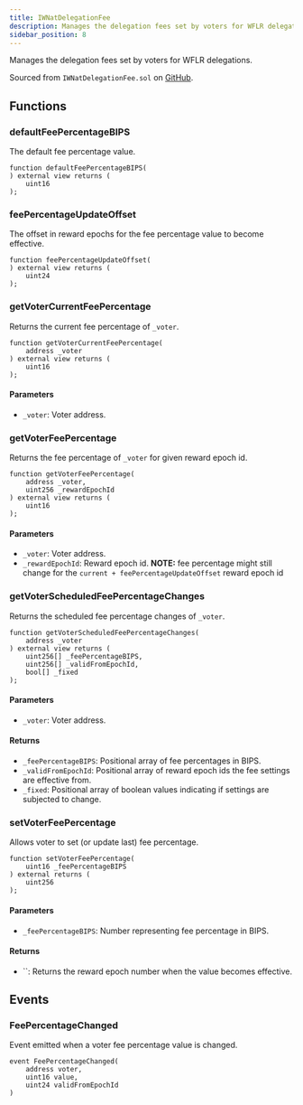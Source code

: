 ```yaml
---
title: IWNatDelegationFee
description: Manages the delegation fees set by voters for WFLR delegations.
sidebar_position: 8
---
```


Manages the delegation fees set by voters for WFLR delegations.

Sourced from `IWNatDelegationFee.sol` on [GitHub](https://github.com/flare-foundation/flare-smart-contracts-v2/blob/main/contracts/userInterfaces/IWNatDelegationFee.sol).

## Functions

### defaultFeePercentageBIPS

The default fee percentage value.

```solidity
function defaultFeePercentageBIPS(
) external view returns (
    uint16
);
```

### feePercentageUpdateOffset

The offset in reward epochs for the fee percentage value to become effective.

```solidity
function feePercentageUpdateOffset(
) external view returns (
    uint24
);
```

### getVoterCurrentFeePercentage

Returns the current fee percentage of `_voter`.

```solidity
function getVoterCurrentFeePercentage(
    address _voter
) external view returns (
    uint16
);
```

#### Parameters

- `_voter`: Voter address.

### getVoterFeePercentage

Returns the fee percentage of `_voter` for given reward epoch id.

```solidity
function getVoterFeePercentage(
    address _voter,
    uint256 _rewardEpochId
) external view returns (
    uint16
);
```

#### Parameters

- `_voter`: Voter address.
- `_rewardEpochId`: Reward epoch id. **NOTE:** fee percentage might still change for the `current + feePercentageUpdateOffset` reward epoch id

### getVoterScheduledFeePercentageChanges

Returns the scheduled fee percentage changes of `_voter`.

```solidity
function getVoterScheduledFeePercentageChanges(
    address _voter
) external view returns (
    uint256[] _feePercentageBIPS,
    uint256[] _validFromEpochId,
    bool[] _fixed
);
```

#### Parameters

- `_voter`: Voter address.

#### Returns

- `_feePercentageBIPS`: Positional array of fee percentages in BIPS.
- `_validFromEpochId`: Positional array of reward epoch ids the fee settings are effective from.
- `_fixed`: Positional array of boolean values indicating if settings are subjected to change.

### setVoterFeePercentage

Allows voter to set (or update last) fee percentage.

```solidity
function setVoterFeePercentage(
    uint16 _feePercentageBIPS
) external returns (
    uint256
);
```

#### Parameters

- `_feePercentageBIPS`: Number representing fee percentage in BIPS.

#### Returns

- ``: Returns the reward epoch number when the value becomes effective.

## Events

### FeePercentageChanged

Event emitted when a voter fee percentage value is changed.

```solidity
event FeePercentageChanged(
    address voter,
    uint16 value,
    uint24 validFromEpochId
)
```
